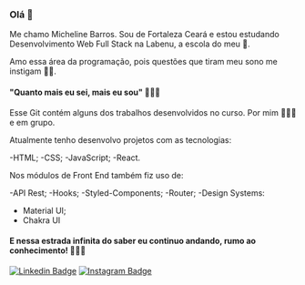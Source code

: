 ### Olá 👋

Me chamo Micheline Barros. Sou de Fortaleza Ceará e estou estudando 
Desenvolvimento Web Full Stack na Labenu, a escola do meu 🧡.

Amo essa área da programação, pois questões que tiram meu sono me instigam 🤔🤯.

####  "Quanto mais eu sei, mais eu sou"   💪🏻🧠

Esse Git contém alguns dos trabalhos desenvolvidos no curso. Por mim 🙋🏻‍♀️ e em grupo.

Atualmente tenho desenvolvo projetos com as tecnologias:

-HTML;
-CSS;
-JavaScript;
-React.

Nos módulos de Front End também fiz uso de:

-API Rest;
-Hooks;
-Styled-Components;
-Router;
-Design Systems:
- Material UI;
- Chakra UI

#### E nessa estrada infinita do saber eu continuo andando, rumo ao conhecimento! 🚶🏻‍♀️
[![Linkedin Badge](https://img.shields.io/badge/-LinkedIn-blue?style=flat-square&logo=Linkedin&logoColor=white&link=https://www.linkedin.com/in/micheline-farias-felix-barros-b1832a214/)](https://www.linkedin.com/in/micheline-farias-felix-barros-b1832a214/) [![Instagram Badge](https://img.shields.io/badge/-Instagram-violet?style=flat-square&logo=Instagram&logoColor=white&link=https://www.instagram.com/mffbarr_os/)](https://www.instagram.com/mffbarr_os/) 
